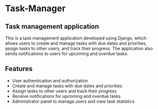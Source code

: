 # Task-Manager

## Task management application
This is a task management application developed using Django, which allows users to create and manage tasks with due dates and priorities, assign tasks to other users, and track their progress. The application also sends notifications to users for upcoming and overdue tasks.

## Features
- User authentication and authorization
- Create and manage tasks with due dates and priorities
- Assign tasks to other users and track their progress
- Receive notifications for upcoming and overdue tasks
- Administrator panel to manage users and view task statistics
